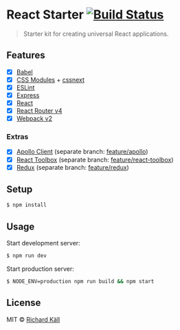 # React Starter [![Build Status](https://travis-ci.org/richardkall/react-starter.svg?branch=master)](https://travis-ci.org/richardkall/react-starter)

> Starter kit for creating universal React applications.

## Features

- [x] [Babel](https://babeljs.io/)
- [x] [CSS Modules](https://github.com/css-modules/css-modules) + [cssnext](http://cssnext.io/)
- [x] [ESLint](http://eslint.org/)
- [x] [Express](http://expressjs.com/)
- [x] [React](http://facebook.github.io/react/)
- [x] [React Router v4](https://github.com/reactjs/react-router)
- [x] [Webpack v2](https://webpack.github.io)

### Extras
- [x] [Apollo Client](http://dev.apollodata.com/) (separate branch: [feature/apollo](tree/feature/apollo))
- [x] [React Toolbox](http://react-toolbox.com/) (separate branch: [feature/react-toolbox](tree/feature/react-toolbox))
- [x] [Redux](http://redux.js.org/) (separate branch: [feature/redux](tree/feature/redux))

## Setup

```bash
$ npm install
```

## Usage

Start development server:

```bash
$ npm run dev
```

Start production server:

```bash
$ NODE_ENV=production npm run build && npm start
```

## License

MIT © [Richard Käll](https://richardkall.se)
